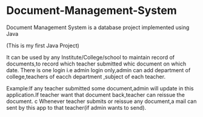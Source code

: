 # Document-Management-System
Document Management System is a database project implemented using Java

(This is my first Java Project)

It can be used by any Institute/College/school  to maintain record of documents,to record which teacher submitted whic document on which date.
There is one login i.e admin login only,admin can add department of college,teachers of eacch department ,subject of each teacher.

Example:If any teacher submitted some document,admin will update in this application.If teacher want that document back,teacher can reissue the document.
c
Whenever teacher submits or reissue any document,a mail can sent by this app to that teacher(if admin wants to send).


